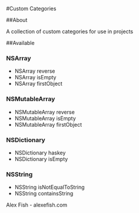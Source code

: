 
#Custom Categories

##About

A collection of custom categories for use in projects

##Available

### NSArray
* NSArray reverse
* NSArray isEmpty
* NSArray firstObject

### NSMutableArray
* NSMutableArray reverse
* NSMutableArray isEmpty
* NSMutableArray firstObject

### NSDictionary
* NSDictionary haskey
* NSDictionary isEmpty

### NSString
* NSString isNotEqualToString
* NSString containsString

Alex Fish - alexefish.com